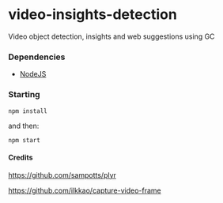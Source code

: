 # video-insights-detection
Video object detection, insights and web suggestions using GC

### Dependencies

* [NodeJS](https://nodejs.org)

### Starting

```npm install```

and then:

```npm start```

#### Credits

https://github.com/sampotts/plyr

https://github.com/ilkkao/capture-video-frame
